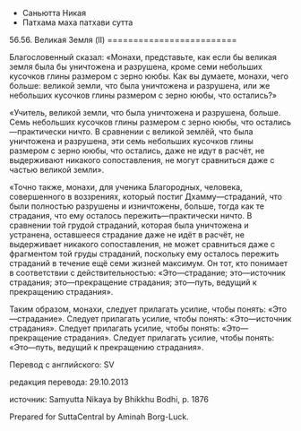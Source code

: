 









* Саньютта Никая
* Патхама маха патхави сутта


56\.56\. Великая Земля \(II\)
\=\=\=\=\=\=\=\=\=\=\=\=\=\=\=\=\=\=\=\=\=\=\=\=\=



Благословенный сказал: «Монахи, представьте, как если бы великая земля была бы уничтожена и разрушена, кроме семи небольших кусочков глины размером с зерно ююбы\. Как вы думаете, монахи, чего больше: великой земли, что была уничтожена и разрушена, или же небольших кусочков глины размером с зерно ююбы, что остались?»


«Учитель, великой земли, что была уничтожена и разрушена, больше\. Семь небольших кусочков глины размером с зерно ююбы, что остались—практически ничто\. В сравнении с великой землёй, что была уничтожена и разрушена, эти семь небольших кусочков глины размером с зерно ююбы, что остались, даже не идут в расчёт, не выдерживают никакого сопоставления, не могут сравниться даже с частью великой земли»\.


«Точно также, монахи, для ученика Благородных, человека, совершенного в воззрениях, который постиг Дхамму—страданий, что были полностью разрушены и изничтожены, больше, тогда как те страдания, что ему осталось пережить—практически ничто\. В сравнении той грудой страданий, которая была уничтожена и устранена, оставшееся страдание даже не идёт в расчёт, не выдерживает никакого сопоставления, не может сравниться даже с фрагментом той груды страданий, поскольку ему осталось пережить страданий в течение ещё семи жизней максимум\. Он тот, кто понимает в соответствии с действительностью: «Это—страдание; это—источник страдания; это—прекращение страдания; это—путь, ведущий к прекращению страдания»\.


Таким образом, монахи, следует прилагать усилие, чтобы понять: «Это—страдание»\. Следует прилагать усилие, чтобы понять: «Это—источник страдания»\. Следует прилагать усилие, чтобы понять: «Это—прекращение страдания»\. Следует прилагать усилие, чтобы понять: «Это—путь, ведущий к прекращению страдания»\.



Перевод с английского: SV


редакция перевода: 29\.10\.2013


источник: Samyutta Nikaya by Bhikkhu Bodhi, p\. 1876


Prepared for SuttaCentral by Aminah Borg\-Luck\.






